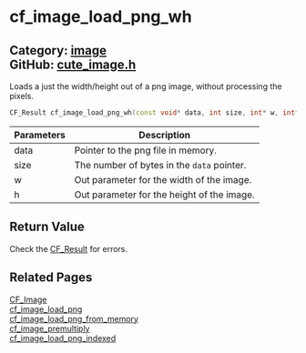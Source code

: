 [//]: # (This file is automatically generated by Cute Framework's docs parser.)
[//]: # (Do not edit this file by hand!)
[//]: # (See: https://github.com/RandyGaul/cute_framework/blob/master/samples/docs_parser.cpp)
[](../header.md ':include')

# cf_image_load_png_wh

Category: [image](/api_reference?id=image)  
GitHub: [cute_image.h](https://github.com/RandyGaul/cute_framework/blob/master/include/cute_image.h)  
---

Loads a just the width/height out of a png image, without processing the pixels.

```cpp
CF_Result cf_image_load_png_wh(const void* data, int size, int* w, int* h);
```

Parameters | Description
--- | ---
data | Pointer to the png file in memory.
size | The number of bytes in the `data` pointer.
w | Out parameter for the width of the image.
h | Out parameter for the height of the image.

## Return Value

Check the [CF_Result](/utility/cf_result.md) for errors.

## Related Pages

[CF_Image](/image/cf_image.md)  
[cf_image_load_png](/image/cf_image_load_png.md)  
[cf_image_load_png_from_memory](/image/cf_image_load_png_from_memory.md)  
[cf_image_premultiply](/image/cf_image_premultiply.md)  
[cf_image_load_png_indexed](/image/cf_image_load_png_indexed.md)  
